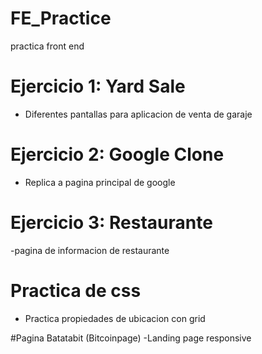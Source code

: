 # FE_Practice
practica front end
# Ejercicio 1: Yard Sale
- Diferentes pantallas para aplicacion de venta de garaje

# Ejercicio 2: Google Clone
- Replica a pagina principal de google

# Ejercicio 3: Restaurante
-pagina de informacion de restaurante

# Practica de css
- Practica propiedades de ubicacion con grid

#Pagina Batatabit (Bitcoinpage)
-Landing page responsive
